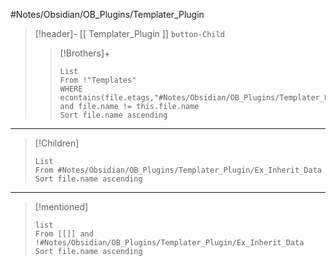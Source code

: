 #Notes/Obsidian/OB_Plugins/Templater_Plugin 
>[!header]- [[ Templater_Plugin ]] `button-Child`  
>>[!Brothers]+ 
>>```dataview
>>List
>>From !"Templates"
>>WHERE econtains(file.etags,"#Notes/Obsidian/OB_Plugins/Templater_Plugin") and file.name != this.file.name
>>Sort file.name ascending
>>```
***
>[!Children] 
>```dataview
>List
>From #Notes/Obsidian/OB_Plugins/Templater_Plugin/Ex_Inherit_Data 
>Sort file.name ascending
>```
***
>[!mentioned] 
>```dataview
>list
>From [[]] and !#Notes/Obsidian/OB_Plugins/Templater_Plugin/Ex_Inherit_Data
>Sort file.name ascending
> ```





 

